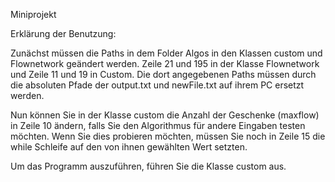 Miniprojekt



Erklärung der Benutzung:

Zunächst müssen die Paths in dem Folder Algos in den Klassen custom und Flownetwork geändert werden. Zeile 21 und 195 in der Klasse Flownetwork und Zeile 11 und 19 in Custom. Die dort angegebenen Paths müssen durch die absoluten Pfade der output.txt und newFile.txt auf ihrem PC ersetzt werden.

Nun können Sie in der Klasse custom die Anzahl der Geschenke (maxflow) in Zeile 10 ändern, falls Sie den Algorithmus für andere Eingaben testen möchten. Wenn Sie dies probieren möchten, müssen Sie noch in Zeile 15 die while Schleife auf den von ihnen gewählten Wert setzten.

Um das Programm auszuführen, führen Sie die Klasse custom aus.
